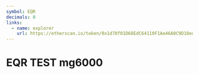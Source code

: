 ```yaml
---
symbol: EQR
decimals: 0
links:
  - name: explorer
    url: https://etherscan.io/token/0x1d70f01D68EdC64110F1Ae46A0C9D18ed4cB644b
---
```


# EQR TEST mg6000
